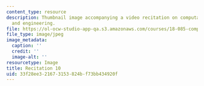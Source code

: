 ```yaml
---
content_type: resource
description: Thumbnail image accompanying a video recitation on computational science
  and engineering.
file: https://ol-ocw-studio-app-qa.s3.amazonaws.com/courses/18-085-computational-science-and-engineering-i-fall-2008/33f28ee321673153824bf73bb434920f_r10.jpg
file_type: image/jpeg
image_metadata:
  caption: ''
  credit: ''
  image-alt: ''
resourcetype: Image
title: Recitation 10
uid: 33f28ee3-2167-3153-824b-f73bb434920f
---
```

